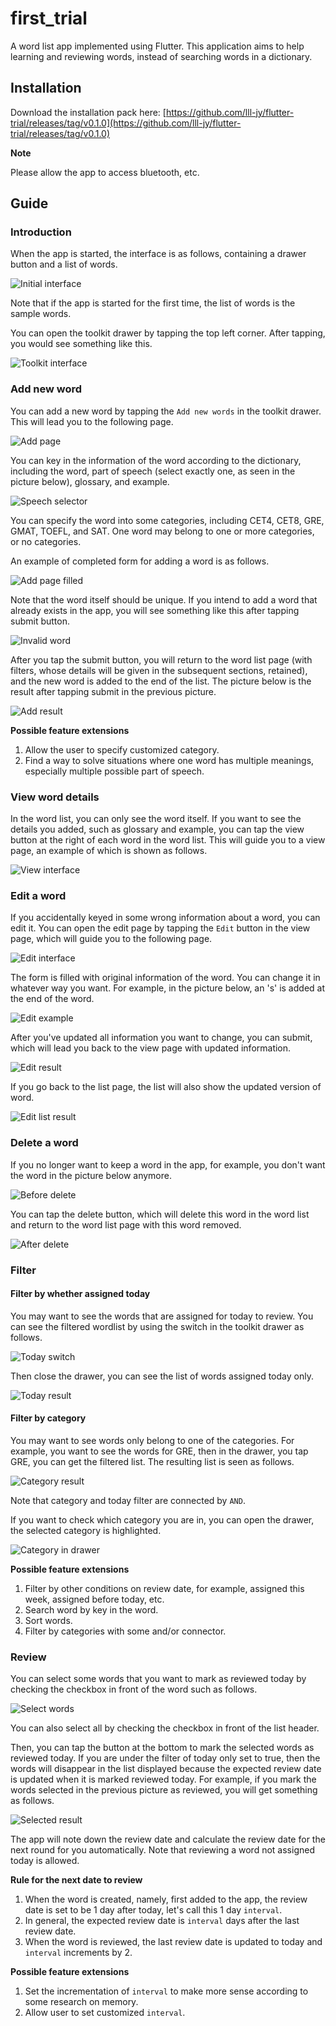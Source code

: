 # first_trial

A word list app implemented using Flutter. This application aims
to help learning and reviewing words, instead of searching words 
in a dictionary.

## Installation

Download the installation pack here:
[https://github.com/lll-jy/flutter-trial/releases/tag/v0.1.0](https://github.com/lll-jy/flutter-trial/releases/tag/v0.1.0)

**Note**

Please allow the app to access bluetooth, etc.

## Guide

### Introduction

When the app is started, the interface is as follows, 
containing a drawer button and a list of words.

![Initial interface](assets/images/initialUi.png)

Note that if the app is started for the first time,
the list of words is the sample words.

You can open the toolkit drawer by tapping the top left corner.
After tapping, you would see something like this.

![Toolkit interface](assets/images/toolkitDrawer.png)

### Add new word

You can add a new word by tapping the `Add new words` in the toolkit drawer.
This will lead you to the following page.

![Add page](assets/images/addPage.png)

You can key in the information of the word according to the dictionary, including the
word, part of speech (select exactly one, as seen in the picture below), glossary, and example.

![Speech selector](assets/images/partOfSpeechSelector.png)

You can specify the word into some categories, including CET4, CET8, GRE, GMAT, TOEFL, and SAT.
One word may belong to one or more categories, or no categories.

An example of completed form for adding a word is as follows.

![Add page filled](assets/images/filltedAddForm.png)

Note that the word itself should be unique. If you intend to add a word that already exists in the app,
you will see something like this after tapping submit button.

![Invalid word](assets/images/validator.png)

After you tap the submit button, you will return to the word list page (with filters, whose details
will be given in the subsequent sections, retained), and the new word is added to the end of the list.
The picture below is the result after tapping submit in the previous picture.

![Add result](assets/images/addResult.png)

**Possible feature extensions**
1. Allow the user to specify customized category.
1. Find a way to solve situations where one word has multiple meanings, especially multiple possible
part of speech.

### View word details

In the word list, you can only see the word itself. If you want to see the details
you added, such as glossary and example, you can tap the view button at the right of 
each word in the word list. This will guide you to a view page, an example of which 
is shown as follows.

![View interface](assets/images/viewPage.png)

### Edit a word

If you accidentally keyed in some wrong information about a word, you can edit it.
You can open the edit page by tapping the `Edit` button in the view page, which will
guide you to the following page.

![Edit interface](assets/images/editPage.png)

The form is filled with original information of the word. You can change it in whatever
way you want. For example, in the picture below, an 's' is added at the end of the word.

![Edit example](assets/images/editForm.png)

After you've updated all information you want to change, you can submit, which will lead
you back to the view page with updated information.

![Edit result](assets/images/editResult.png)

If you go back to the list page, the list will also show the updated version of word.

![Edit list result](assets/images/editResultList.png)

### Delete a word

If you no longer want to keep a word in the app, for example, you don't
want the word in the picture below anymore.

![Before delete](assets/images/beforeDelete.png)

You can tap the delete button, which will delete this word in the word list
and return to the word list page with this word removed.

![After delete](assets/images/afterDelete.png)

### Filter

#### Filter by whether assigned today

You may want to see the words that are assigned for today to review.
You can see the filtered wordlist by using the switch in the toolkit drawer as follows.

![Today switch](assets/images/todayOnlySwitchedOn.png)

Then close the drawer, you can see the list of words assigned today only.

![Today result](assets/images/todayOnlyResult.png)

#### Filter by category

You may want to see words only belong to one of the categories. For example, you want to see
the words for GRE, then in the drawer, you tap GRE, you can get the filtered list. The resulting
list is seen as follows.

![Category result](assets/images/resultCategoryFilter.png)

Note that category and today filter are connected by `AND`.

If you want to check which category you are in, you can open the drawer, the selected category is highlighted.

![Category in drawer](assets/images/toolkitCategorySelector.png)

**Possible feature extensions**
1. Filter by other conditions on review date, for example, assigned this week, assigned before today, etc.
1. Search word by key in the word.
1. Sort words.
1. Filter by categories with some and/or connector.

### Review

You can select some words that you want to mark as reviewed today
by checking the checkbox in front of the word such as follows.

![Select words](assets/images/selectWordsSample.png)

You can also select all by checking the checkbox in front of the list header.

Then, you can tap the button at the bottom to mark the selected words as reviewed today.
If you are under the filter of today only set to true, then the words will disappear in the
list displayed because the expected review date is updated when it is marked reviewed today.
For example, if you mark the words selected in the previous picture as reviewed, you will
get something as follows.

![Selected result](assets/images/reviewSelected.png)

The app will note down the review date and calculate the review date for the next round for you automatically.
Note that reviewing a word not assigned today is allowed.

**Rule for the next date to review**
1. When the word is created, namely, first added to the app, the review date is set to be 1 day after today, let's call this 1 day `interval`.
1. In general, the expected review date is `interval` days after the last review date.
1. When the word is reviewed, the last review date is updated to today and `interval` increments by 2.

**Possible feature extensions**
1. Set the incrementation of `interval` to make more sense according to some research on memory.
1. Allow user to set customized `interval`.
